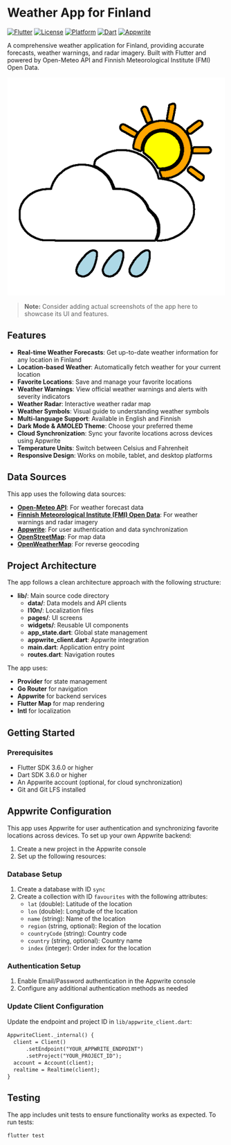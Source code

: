 # Weather App for Finland

[![Flutter](https://img.shields.io/badge/Flutter-3.6.0+-02569B?logo=flutter&logoColor=white)](https://flutter.dev/)
[![License](https://img.shields.io/badge/License-MIT-blue.svg)](LICENSE)
[![Platform](https://img.shields.io/badge/Platform-Android%20%7C%20iOS%20%7C%20Web%20%7C%20Windows%20%7C%20macOS%20%7C%20Linux-lightgrey.svg)](https://flutter.dev/multi-platform/)
[![Dart](https://img.shields.io/badge/Dart-3.6.0+-0175C2?logo=dart&logoColor=white)](https://dart.dev/)
[![Appwrite](https://img.shields.io/badge/Appwrite-Cloud_Backend-F02E65?logo=appwrite&logoColor=white)](https://appwrite.io/)

A comprehensive weather application for Finland, providing accurate forecasts, weather warnings, and radar imagery. Built with Flutter and powered by Open-Meteo API and Finnish Meteorological Institute (FMI) Open Data.

![Weather App Screenshot](assets/icon.png)

> **Note:** Consider adding actual screenshots of the app here to showcase its UI and features.

## Features

- **Real-time Weather Forecasts**: Get up-to-date weather information for any location in Finland
- **Location-based Weather**: Automatically fetch weather for your current location
- **Favorite Locations**: Save and manage your favorite locations
- **Weather Warnings**: View official weather warnings and alerts with severity indicators
- **Weather Radar**: Interactive weather radar map
- **Weather Symbols**: Visual guide to understanding weather symbols
- **Multi-language Support**: Available in English and Finnish
- **Dark Mode & AMOLED Theme**: Choose your preferred theme
- **Cloud Synchronization**: Sync your favorite locations across devices using Appwrite
- **Temperature Units**: Switch between Celsius and Fahrenheit
- **Responsive Design**: Works on mobile, tablet, and desktop platforms

## Data Sources

This app uses the following data sources:

- **[Open-Meteo API](https://open-meteo.com/)**: For weather forecast data
- **[Finnish Meteorological Institute (FMI) Open Data](https://en.ilmatieteenlaitos.fi/open-data)**: For weather warnings and radar imagery
- **[Appwrite](https://appwrite.io/)**: For user authentication and data synchronization
- **[OpenStreetMap](https://www.openstreetmap.org/)**: For map data
- **[OpenWeatherMap](https://openweathermap.org/api)**: For reverse geocoding

## Project Architecture

The app follows a clean architecture approach with the following structure:

- **lib/**: Main source code directory
  - **data/**: Data models and API clients
  - **l10n/**: Localization files
  - **pages/**: UI screens
  - **widgets/**: Reusable UI components
  - **app_state.dart**: Global state management
  - **appwrite_client.dart**: Appwrite integration
  - **main.dart**: Application entry point
  - **routes.dart**: Navigation routes

The app uses:
- **Provider** for state management
- **Go Router** for navigation
- **Appwrite** for backend services
- **Flutter Map** for map rendering
- **Intl** for localization

## Getting Started

### Prerequisites

- Flutter SDK 3.6.0 or higher
- Dart SDK 3.6.0 or higher
- An Appwrite account (optional, for cloud synchronization)
- Git and Git LFS installed


## Appwrite Configuration

This app uses Appwrite for user authentication and synchronizing favorite locations across devices. To set up your own Appwrite backend:

1. Create a new project in the Appwrite console
2. Set up the following resources:

### Database Setup

1. Create a database with ID `sync`
2. Create a collection with ID `favourites` with the following attributes:
   - `lat` (double): Latitude of the location
   - `lon` (double): Longitude of the location
   - `name` (string): Name of the location
   - `region` (string, optional): Region of the location
   - `countryCode` (string): Country code
   - `country` (string, optional): Country name
   - `index` (integer): Order index for the location

### Authentication Setup

1. Enable Email/Password authentication in the Appwrite console
2. Configure any additional authentication methods as needed

### Update Client Configuration

Update the endpoint and project ID in `lib/appwrite_client.dart`:

```
AppwriteClient._internal() {
  client = Client()
      .setEndpoint("YOUR_APPWRITE_ENDPOINT")
      .setProject("YOUR_PROJECT_ID");
  account = Account(client);
  realtime = Realtime(client);
}
```

## Testing

The app includes unit tests to ensure functionality works as expected. To run tests:

```bash
flutter test
```
